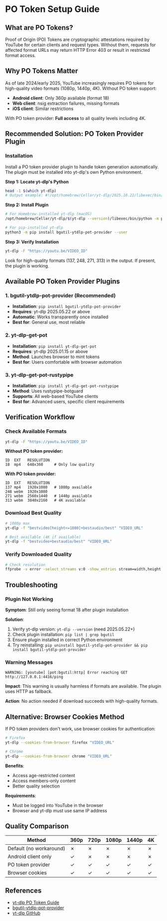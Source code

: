 # PO Token Setup Guide

## What are PO Tokens?

Proof of Origin (PO) Tokens are cryptographic attestations required by YouTube for certain clients and request types. Without them, requests for affected format URLs may return HTTP Error 403 or result in restricted format access.

## Why PO Tokens Matter

As of late 2024/early 2025, YouTube increasingly requires PO tokens for high-quality video formats (1080p, 1440p, 4K). Without PO token support:

- **Android client**: Only 360p available (format 18)
- **Web client**: nsig extraction failures, missing formats
- **iOS client**: Similar restrictions

With PO token provider: **Full access** to all quality levels including 4K.

## Recommended Solution: PO Token Provider Plugin

### Installation

Install a PO token provider plugin to handle token generation automatically. The plugin must be installed into yt-dlp's own Python environment.

**Step 1: Locate yt-dlp's Python**

```bash
head -1 $(which yt-dlp)
# Output example: #!/opt/homebrew/Cellar/yt-dlp/2025.10.22/libexec/bin/python
```

**Step 2: Install Plugin**

```bash
# For Homebrew-installed yt-dlp (macOS)
/opt/homebrew/Cellar/yt-dlp/$(yt-dlp --version)/libexec/bin/python -m pip install bgutil-ytdlp-pot-provider

# For pip-installed yt-dlp
python3 -m pip install bgutil-ytdlp-pot-provider --user
```

**Step 3: Verify Installation**

```bash
yt-dlp -F "https://youtu.be/VIDEO_ID"
```

Look for high-quality formats (137, 248, 271, 313) in the output. If present, the plugin is working.

## Available PO Token Provider Plugins

### 1. bgutil-ytdlp-pot-provider (Recommended)

- **Installation**: `pip install bgutil-ytdlp-pot-provider`
- **Requires**: yt-dlp 2025.05.22 or above
- **Automatic**: Works transparently once installed
- **Best for**: General use, most reliable

### 2. yt-dlp-get-pot

- **Installation**: `pip install yt-dlp-get-pot`
- **Requires**: yt-dlp 2025.01.15 or above
- **Method**: Launches browser to mint tokens
- **Best for**: Users comfortable with browser automation

### 3. yt-dlp-get-pot-rustypipe

- **Installation**: `pip install yt-dlp-get-pot-rustypipe`
- **Method**: Uses rustypipe-botguard
- **Supports**: All web-based YouTube clients
- **Best for**: Advanced users, specific client requirements

## Verification Workflow

### Check Available Formats

```bash
yt-dlp -F "https://youtu.be/VIDEO_ID"
```

**Without PO token provider:**
```
ID  EXT   RESOLUTION
18  mp4   640x360     # Only low quality
```

**With PO token provider:**
```
ID  EXT   RESOLUTION
137 mp4   1920x1080   # 1080p available
248 webm  1920x1080
271 webm  2560x1440   # 1440p available
313 webm  3840x2160   # 4K available
```

### Download Best Quality

```bash
# 1080p max
yt-dlp -f "bestvideo[height<=1080]+bestaudio/best" "VIDEO_URL"

# Best available (4K if available)
yt-dlp -f "bestvideo+bestaudio/best" "VIDEO_URL"
```

### Verify Downloaded Quality

```bash
# Check resolution
ffprobe -v error -select_streams v:0 -show_entries stream=width,height -of default=noprint_wrappers=1 video.mp4
```

## Troubleshooting

### Plugin Not Working

**Symptom**: Still only seeing format 18 after plugin installation

**Solution**:
1. Verify yt-dlp version: `yt-dlp --version` (need 2025.05.22+)
2. Check plugin installation: `pip list | grep bgutil`
3. Ensure plugin installed in correct Python environment
4. Try reinstalling: `pip uninstall bgutil-ytdlp-pot-provider && pip install bgutil-ytdlp-pot-provider`

### Warning Messages

```
WARNING: [youtube] [pot:bgutil:http] Error reaching GET http://127.0.0.1:4416/ping
```

**Impact**: This warning is usually harmless if formats are available. The plugin uses HTTP as fallback.

**Action**: No action needed if download succeeds with high-quality formats.

## Alternative: Browser Cookies Method

If PO token providers don't work, use browser cookies for authentication:

```bash
# Firefox
yt-dlp --cookies-from-browser firefox "VIDEO_URL"

# Chrome
yt-dlp --cookies-from-browser chrome "VIDEO_URL"
```

**Benefits**:
- Access age-restricted content
- Access members-only content
- Better quality selection

**Requirements**:
- Must be logged into YouTube in the browser
- Browser and yt-dlp must use same IP address

## Quality Comparison

| Method | 360p | 720p | 1080p | 1440p | 4K |
|--------|------|------|-------|-------|-----|
| Default (no workaround) | ✗ | ✗ | ✗ | ✗ | ✗ |
| Android client only | ✓ | ✗ | ✗ | ✗ | ✗ |
| PO token provider | ✓ | ✓ | ✓ | ✓ | ✓ |
| Browser cookies | ✓ | ✓ | ✓ | ✓ | ✓ |

## References

- [yt-dlp PO Token Guide](https://github.com/yt-dlp/yt-dlp/wiki/PO-Token-Guide)
- [bgutil-ytdlp-pot-provider](https://github.com/Brainicism/bgutil-ytdlp-pot-provider)
- [yt-dlp GitHub](https://github.com/yt-dlp/yt-dlp)
